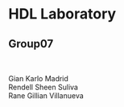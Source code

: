 # HDL Laboratory
## Group07
<br>

Gian Karlo Madrid
<br>
Rendell Sheen Suliva
<br>
Rane Gillian Villanueva
